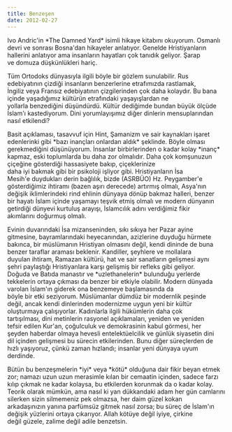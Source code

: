 ```yaml
---
title: Benzeşen
date: 2012-02-27
---
```


Ivo Andric'in \*The Damned Yard\* isimli hikaye kitabını
okuyorum. Osmanlı\
devri ve sonrası Bosna'dan hikayeler anlatıyor. Genelde Hristiyanların\
hallerini anlatıyor ama insanların hayatları çok tanıdık geliyor. Şarap\
ve domuza düşkünlükleri hariç.

Tüm Ortodoks dünyasıyla ilgili böyle bir gözlem sunulabilir. Rus\
edebiyatının çizdiği insanların benzerlerine etrafımızda rastlamak,\
İngiliz veya Fransız edebiyatının çizgilerinden çok daha kolaydır. Bu
bana içinde yaşadığımız kültürün etrafındaki yaşayışlardan ne\
yollarla benzediğini düşündürdü. Kültür dediğimde bundan büyük ölçüde\
İslam'ı kastediyorum. Dini yorumlayışımız diğer dinlerin mensuplarından\
nasıl etkilendi?

Basit açıklaması, tasavvuf için Hint, Şamanizm ve sair kaynakları
işaret\
edenlerinki gibi \*bazı inançları onlardan aldık\* şeklinde. Böyle
olması\
gerekmediğini düşünüyorum. İnsanlar birbirlerinden o kadar kolay
\*inanç\*\
kapmaz, eski toplumlarda bu daha zor olmalıdır. Daha çok komşunuzun
çiçeğine gösterdiği hassasiyete bakıp, çiçeklerinize\
daha iyi bakmak gibi bir psikoloji işliyor gibi. Hristiyanların İsa\
Mesih'e duydukları derin bağlılık, bizde (ASRBÜO) Hz. Peygamber'e\
gösterdiğimiz ihtiramı (bazen aşırı derecede) artırmış olmalı, Asya'nın\
değişik iklimlerindeki rind ehlinin dünyaya dönüp bakmaz halleri,
benzer\
bir hayatı İslam içinde yaşamayı teşvik etmiş olmalı ve modern dünyanın\
getirdiği dünyevi kurtuluş arayışı, İslamcılık adını verdiğimiz fikir\
akımlarını doğurmuş olmalı.

Evinin duvarındaki İsa mizanseninden, sıkı sıkıya her Pazar ayine\
gitmesine, bayramlarındaki heyecanından, azizlerine duyduğu hürmete\
bakınca, bir müslümanın Hristiyan olmasını değil, kendi dininde de buna\
benzer taraflar araması beklenir. Kandiller, şeyhlere ve mollalara\
duyulan ihtiram, Ramazan kültürü, hat ve sair sanatların gelişmesi aynı\
şehri paylaştığı Hristiyanlara karşı gelişmiş bir refleks gibi geliyor.\
Doğuda ve Batıda manastır ve \*uzlethanelerin\* bulunduğu yerlerde\
tekkelerin ortaya çıkması da benzer bir etkiyle olabilir. Modern dünyada
varolan İslam'ın giderek ona benzemeye başlamasında da\
böyle bir etki seziyorum. Müslümanlar dümdüz bir modernlik peşinde\
değil, ancak kendi dinlerinden modernizme uygun yeni bir kültür\
oluşturmaya çalışıyorlar. Kadınlarla ilgili hükümlerin daha çok\
tartışılması, dini metinlerin rasyonel açıklamaları, yeniden ve yeniden\
tefsir edilen Kur'an, çoğulculuk ve demokrasinin kabul görmesi, her\
şeyden haberdar olmaya hevesli entelektüelcilik ve günlük siyasetin
dini\
dil içinden gelişmesi bu sürecin etkilerinden. Bunu diğer süreçlerden
de\
hızlı yaşıyoruz, çünkü zaman hızlandı; insanlar yeni dünyaya uyum\
derdinde.

Bütün bu benzeşmelerin \*iyi\* veya \*kötü\* olduğuna dair fikir beyan
etmek\
zor; namazı uzun uzun merasimle kılan bir cemaatin içinden, sadece
farzı\
kılıp çıkmak ne kadar kolaysa, bu etkilerden korunmak da o kadar kolay.\
Teorik olarak mümkün, ama nasıl ki yan dükkandaki adam her gün
camlarını\
silerken sizin silmemeniz pek olmazsa, her daim güzel kokan\
arkadaşınızın yanına parfümsüz gitmek nasıl zorsa; bu süreç de İslam'ın\
değişik yüzlerini ortaya çıkarıyor. Allah kötüye değil iyiye, çirkine\
değil güzele, zalime değil adile benzetsin.

